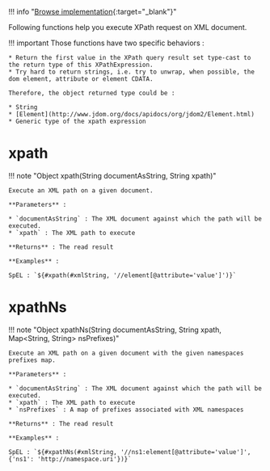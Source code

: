 !!! info "[Browse implementation](https://github.com/chutney-testing/chutney/blob/master/action-impl/src/main/java/com/chutneytesting/action/function/XPathFunction.java){:target="_blank"}"

Following functions help you execute XPath request on XML document.

!!! important
    Those functions have two specific behaviors :
    
    * Return the first value in the XPath query result set type-cast to the return type of this XPathExpression. 
    * Try hard to return strings, i.e. try to unwrap, when possible, the dom element, attribute or element CDATA.
    
    Therefore, the object returned type could be :
    
    * String
    * [Element](http://www.jdom.org/docs/apidocs/org/jdom2/Element.html)
    * Generic type of the xpath expression

# xpath

!!! note "Object xpath(String documentAsString, String xpath)"

    Execute an XML path on a given document.

    **Parameters** :

    * `documentAsString` : The XML document against which the path will be executed.
    * `xpath` : The XML path to execute

    **Returns** : The read result

    **Examples** :

    SpEL : `${#xpath(#xmlString, '//element[@attribute='value']')}`

# xpathNs

!!! note "Object xpathNs(String documentAsString, String xpath, Map<String, String> nsPrefixes)"

    Execute an XML path on a given document with the given namespaces prefixes map.

    **Parameters** :

    * `documentAsString` : The XML document against which the path will be executed.
    * `xpath` : The XML path to execute
    * `nsPrefixes` : A map of prefixes associated with XML namespaces

    **Returns** : The read result

    **Examples** :

    SpEL : `${#xpathNs(#xmlString, '//ns1:element[@attribute='value']', {'ns1': 'http://namespace.uri'})}`
